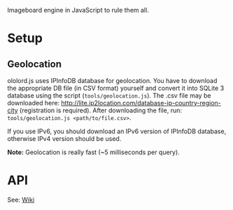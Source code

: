 Imageboard engine in JavaScript to rule them all.

# Setup

## Geolocation

ololord.js uses IPInfoDB database for geolocation. You have to download the appropriate DB file (in CSV format)
yourself and convert it into SQLite 3 database using the script (```tools/geolocation.js```). The .csv file may be
downloaded here: http://lite.ip2location.com/database-ip-country-region-city (registration is required). After
downloading the file, run: ```tools/geolocation.js <path/to/file.csv>```.

If you use IPv6, you should download an IPv6 version of IPInfoDB database, otherwise IPv4 version should be used.

**Note:** Geolocation is really fast (~5 milliseconds per query).

# API

See: [Wiki](https://github.com/ololoepepe/ololord.js/wiki)
